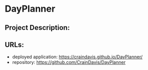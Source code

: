 # DayPlanner
## Project Description:
## URLs:
* deployed application: https://craindavis.github.io/DayPlanner/
* repository: https://github.com/CrainDavis/DayPlanner
